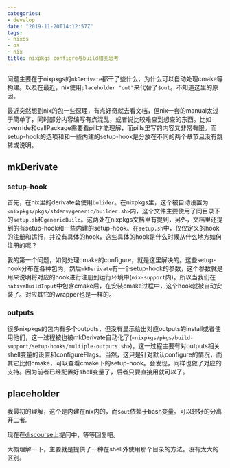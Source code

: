 ```yaml
---
categories: 
- develop
date: "2019-11-20T14:12:57Z"
tags: 
- nixos
- os
- nix
title: nixpkgs configre与build相关思考
---
```


问题主要在于nixpkgs的`mkDerivate`都干了些什么，为什么可以自动处理cmake等构建。以及在最近，nix使用`placeholder "out"`来代替了`$out`。不知道这里的原因。 

最近突然想到nix的包一些原理，有点好奇就去看文档，但nix一套的manual太过于简单了，同时部分内容编写有点混乱，或者说比较难查到想查的东西。比如override和callPackage需要看pill才能理解，而pills里写的内容又非常有限。而setup-hook的选项和和一些内建的setup-hook是分放在不同的两个章节且没有跳转或说明。


## mkDerivate

### setup-hook

首先，在nix里的derivate会使用`bulider`。在nixpkgs里，这个被自动设置为`<nixpkgs/pkgs/stdenv/generic/builder.sh>`内，这个文件主要使用了同目录下的`setup.sh`和`genericBuild`。这两处在nixpkgs文档里有提到，另外，文档里还提到的有setup-hook和一些内建的setup-hook。在`setup.sh`中，仅仅定义的hook的注册和运行，并没有具体的hook，这些具体的hook是什么时候从什么地方如何注册的呢？

我的第一个问题，如何处理cmake的configure，就是这里解决的。这些setup-hook分布在各种包内，然后`mkDerivate`有一个setup-hook的参数，这个参数就是用来说明将对应的hook进行注册到运行环境中(`nix-support`内)。所以当我们在`nativeBuildInput`中包含cmake后，在安装cmake过程中，这个hook就被自动安装了。对应其它的wrapper也是一样的。

### outputs

很多nixpkgs的包内有多个outputs，但没有显示给出对应outputs的install或者使用他们，这一过程被也被mkDerivate自动化了(`<nixpkgs/pkgs/build-support/setup-hooks/multiple-outputs.sh>`)。这一过程主要有对outputs相关shell变量的设置和configureFlags。当然，这只是针对默认configure的情况，而其它比如cmake，可以查看cmake下的setup-hook。会发现，同样也做了对应的支持。因为前者已经配置好shell变量了，后者只要直接用就可以了。

## placeholder

我最初的理解，这个是内建在nix内的，而`$out`依赖于bash变量。可以较好的分离开二者。

现在在[discourse](https://discourse.nixos.org/t/what-is-the-difference-between-placeholder-out-and-out/4862)上提问中，等等回复吧。

大概理解一下，主要就是提供了一种在shell外使用那个目录的方法。没有太大的区别。
